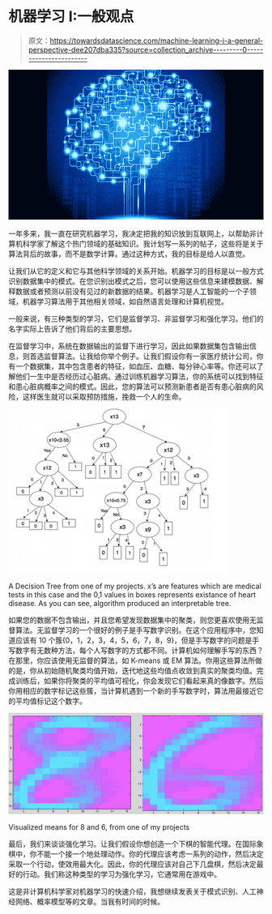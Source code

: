 # 机器学习 I:一般观点

> 原文：<https://towardsdatascience.com/machine-learning-i-a-general-perspective-dee207dba335?source=collection_archive---------0----------------------->

![](img/82a1c0ad0afbecc4b6df5317267b39e7.png)

一年多来，我一直在研究机器学习，我决定把我的知识放到互联网上，以帮助非计算机科学家了解这个热门领域的基础知识。我计划写一系列的帖子，这些将是关于算法背后的故事，而不是数学计算。通过这种方式，我的目标是给人以直觉。

让我们从它的定义和它与其他科学领域的关系开始。机器学习的目标是以一般方式识别数据集中的模式。在您识别出模式之后，您可以使用这些信息来建模数据、解释数据或者预测以前没有见过的新数据的结果。机器学习是人工智能的一个子领域，机器学习算法用于其他相关领域，如自然语言处理和计算机视觉。

一般来说，有三种类型的学习，它们是监督学习、非监督学习和强化学习。他们的名字实际上告诉了他们背后的主要思想。

在监督学习中，系统在数据输出的监督下进行学习，因此如果数据集包含输出信息，则首选监督算法。让我给你举个例子。让我们假设你有一家医疗统计公司，你有一个数据集，其中包含患者的特征，如血压、血糖、每分钟心率等。你还可以了解他们一生中是否经历过心脏病。通过训练机器学习算法，你的系统可以找到特征和患心脏病概率之间的模式。因此，您的算法可以预测新患者是否有患心脏病的风险，这样医生就可以采取预防措施，挽救一个人的生命。

![](img/2173e7c8c60679e6ddfa147063282310.png)

A Decision Tree from one of my projects. x’s are features which are medical tests in this case and the 0,1 values in boxes represents existance of heart disease. As you can see, algorithm produced an interpretable tree.

如果您的数据不包含输出，并且您希望发现数据集中的聚类，则您更喜欢使用无监督算法。无监督学习的一个很好的例子是手写数字识别。在这个应用程序中，您知道应该有 10 个簇{0，1，2，3，4，5，6，7，8，9}，但是手写数字的问题是手写数字有无数种方法，每个人写数字的方式都不同。计算机如何理解手写的东西？在那里，你应该使用无监督的算法，如 K-means 或 EM 算法。你用这些算法所做的是，你从初始随机聚类均值开始，迭代地这些均值点收敛到真实的聚类均值。完成训练后，如果你将聚类的平均值可视化，你会发现它们看起来真的像数字。然后你用相应的数字标记这些簇，当计算机遇到一个新的手写数字时，算法用最接近它的平均值标记这个数字。

![](img/eb48bb76bc1d19039c5a7205a4e3cb14.png)

Visualized means for 8 and 6, from one of my projects

最后，我们来谈谈强化学习。让我们假设你想创造一个下棋的智能代理。在国际象棋中，你不能一个接一个地处理动作。你的代理应该考虑一系列的动作，然后决定采取一个行动，使效用最大化。因此，你的代理应该对自己下几盘棋，然后决定最好的行动。我们称这种类型的学习为强化学习，它通常用在游戏中。

这是非计算机科学家对机器学习的快速介绍，我想继续发表关于模式识别、人工神经网络、概率模型等的文章。当我有时间的时候。